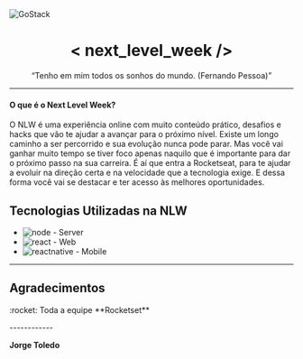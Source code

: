<img alt="GoStack" src="#" />

<h1 align="center"> < next_level_week /> </h1>

<p align="center">“Tenho em mim todos os sonhos do mundo. (Fernando Pessoa)”</blockquote></p>

------------

<h4> O que é o Next Level Week?</h4>
<p>O NLW é uma experiência online com muito conteúdo prático, desafios e hacks que vão te ajudar a avançar para o próximo nível.
Existe um longo caminho a ser percorrido e sua evolução nunca pode parar. Mas você vai ganhar muito tempo se tiver foco apenas naquilo que é importante para dar o próximo passo na sua carreira.
É aí que entra a Rocketseat, para te ajudar a evoluir na direção certa e na velocidade que a tecnologia exige. E dessa forma você vai se destacar e ter acesso às melhores oportunidades.
</p>

## Tecnologias Utilizadas na NLW
- ![node](https://img.shields.io/badge/NodeJs-TypeScript-success.svg) - Server
- ![react](https://img.shields.io/badge/ReactJs-TypeScript-blue.svg) - Web
- ![reactnative](https://img.shields.io/badge/React-Native-9cf.svg) - Mobile

------------

## Agradecimentos

<p>:rocket: Toda a equipe **Rocketset**</p>
------------

**Jorge Toledo**